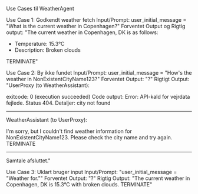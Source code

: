 Use Cases til WeatherAgent

Use Case 1: Godkendt weather fetch
Input/Prompt: user_initial_message = "What is the current weather in Copenhagen?"
Forventet Output og Rigtig output: "The current weather in Copenhagen, DK is as follows:

- Temperature: 15.3°C
- Description: Broken clouds

TERMINATE"

Use Case 2: By ikke fundet
Input/Prompt: user_initial_message = "How's the weather in NonExistentCityName123?"
Forventet Output: "?"
Rigtigt Output: "UserProxy (to WeatherAssistant):

exitcode: 0 (execution succeeded)
Code output:
Error: API-kald for vejrdata fejlede. Status 404. Detaljer: city not found


--------------------------------------------------------------------------------
WeatherAssistant (to UserProxy):

I'm sorry, but I couldn't find weather information for NonExistentCityName123. Please check the city name and try again. TERMINATE

--------------------------------------------------------------------------------

Samtale afsluttet."

Use Case 3: Uklart bruger input
Input/Prompt: "user_initial_message = "Weather for.""
Forventet Output: "?"
Rigtig Output: "The current weather in Copenhagen, DK is 15.3°C with broken clouds. TERMINATE"

